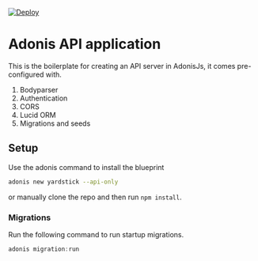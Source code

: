 [![Deploy](https://github.com/murilomontino/dpsystem-back/actions/workflows/deploy-stage.yaml/badge.svg)](https://github.com/murilomontino/dpsystem-back/actions/workflows/deploy-stage.yaml)

# Adonis API application

This is the boilerplate for creating an API server in AdonisJs, it comes pre-configured with.

1. Bodyparser
2. Authentication
3. CORS
4. Lucid ORM
5. Migrations and seeds

## Setup

Use the adonis command to install the blueprint

```bash
adonis new yardstick --api-only
```

or manually clone the repo and then run `npm install`.

### Migrations

Run the following command to run startup migrations.

```js
adonis migration:run
```
